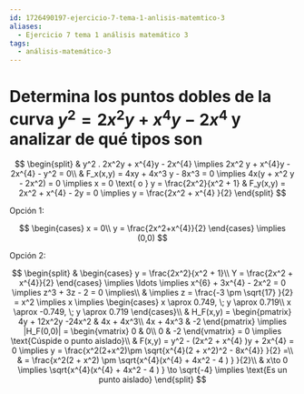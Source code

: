 ```yaml
---
id: 1726490197-ejercicio-7-tema-1-anlisis-matemtico-3
aliases:
  - Ejercicio 7 tema 1 análisis matemático 3
tags:
  - análisis-matemático-3
---
```


# Determina los puntos dobles de la curva $y^2 = 2x^2y + x^{4}y - 2x^{4}$ y analizar de qué tipos son

$$
\begin{split}
    & y^2 . 2x^2y + x^{4}y - 2x^{4} \implies 2x^2 y + x^{4}y - 2x^{4} - y^2 = 0\\
    & F_x(x,y) = 4xy + 4x^3 y - 8x^3  = 0 \implies  4x(y + x^2 y - 2x^2) = 0 \implies x = 0 \text{ o } y = \frac{2x^2}{x^2 + 1}
    & F_y(x,y) = 2x^2 + x^{4} - 2y = 0 \implies y = \frac{2x^2 + x^{4} }{2}
\end{split}
$$

Opción 1:

$$
\begin{cases}
    x = 0\\
    y = \frac{2x^2+x^{4}}{2}
\end{cases} \implies (0,0)
$$

Opción 2:

$$
\begin{split}
    & \begin{cases}
        y = \frac{2x^2}{x^2 + 1}\\
        Y = \frac{2x^2 + x^{4}}{2}
    \end{cases} \implies \ldots \implies x^{6} + 3x^{4}  - 2x^2 = 0 \implies z^3 + 3z - 2 = 0 \implies\\
    & \implies z = \frac{-3 \pm \sqrt{17} }{2} = x^2 \implies x \implies \begin{cases}
        x \aprox 0.749, \; y \aprox 0.719\\
        x \aprox -0.749, \; y \aprox 0.719
    \end{cases}\\
    & H_F(x,y) = \begin{pmatrix}
        4y + 12x^2y -24x^2 & 4x + 4x^3\\
        4x + 4x^3 & -2
    \end{pmatrix} \implies |H_F(0,0)| = \begin{vmatrix}
        0 & 0\\
        0 & -2
    \end{vmatrix} = 0 \implies \text{Cúspide o punto aislado}\\
    & F(x,y) = y^2 - (2x^2 + x^{4} )y + 2x^{4} = 0 \implies y = \frac{x^2(2+x^2)\pm \sqrt{x^{4}(2 + x^2)^2 - 8x^{4}} }{2} =\\
    & = \frac{x^2(2 + x^2) \pm \sqrt{x^{4}(x^{4} + 4x^2 - 4 ) } }{2}\\
    & x\to 0 \implies \sqrt{x^{4}(x^{4} + 4x^2 - 4 ) } \to  \sqrt{-4}  \implies \text{Es un punto aislado} 
\end{split}
$$

